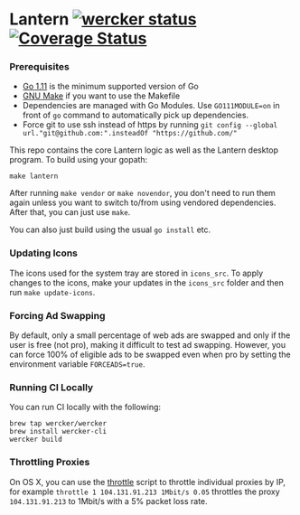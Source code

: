 # Lantern [![wercker status](https://app.wercker.com/status/51826d53d0eeedd6efce16085874d82c/s/devel "wercker status")](https://app.wercker.com/project/byKey/51826d53d0eeedd6efce16085874d82c) [![Coverage Status](https://coveralls.io/repos/github/getlantern/flashlight/badge.svg?branch=HEAD&t=C4SaZX)](https://coveralls.io/github/getlantern/flashlight?branch=HEAD)

### Prerequisites

* [Go 1.11](https://golang.org/dl/) is the minimum supported version of Go
* [GNU Make](https://www.gnu.org/software/make/) if you want to use the Makefile
* Dependencies are managed with Go Modules. Use `GO111MODULE=on` in front of `go`
  command to automatically pick up dependencies.
* Force git to use ssh instead of https by running
  `git config --global url."git@github.com:".insteadOf "https://github.com/"`

This repo contains the core Lantern logic as well as the Lantern desktop
program. To build using your gopath: 

`make lantern`

After running `make vendor` or `make novendor`, you don't need to run them again
unless you want to switch to/from using vendored dependencies.  After that, you
can just use `make`.

You can also just build using the usual `go install` etc.

### Updating Icons

The icons used for the system tray are stored in `icons_src`. To apply changes
to the icons, make your updates in the `icons_src` folder and then run
`make update-icons`.

### Forcing Ad Swapping

By default, only a small percentage of web ads are swapped and only if the user
is free (not pro), making it difficult to test ad swapping. However, you can
force 100% of eligible ads to be swapped even when pro by setting the
environment variable `FORCEADS=true`.

### Running CI Locally

You can run CI locally with the following:

```
brew tap wercker/wercker
brew install wercker-cli
wercker build
```

### Throttling Proxies
On OS X, you can use the [throttle](throttle) script to throttle individual
proxies by IP, for example `throttle 1 104.131.91.213 1Mbit/s 0.05` throttles the
proxy `104.131.91.213` to 1Mbit/s with a 5% packet loss rate.
